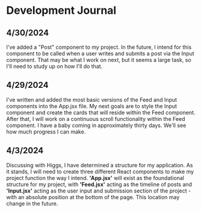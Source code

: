# Development Journal

## 4/30/2024

I've added a "Post" component to my project. In the future, I intend for this component to be called when a user writes and submits a post via the Input component. That may be what I work on next, but it seems a large task, so I'll need to study up on how I'll do that.

## 4/29/2024

I've written and added the most basic versions of the Feed and Input components into the App.jsx file. My next goals are to style the Input component and create the cards that will reside within the Feed component. After that, I will work on a continuous scroll functionality within the Feed component. I have a baby coming in approximately thirty days. We'll see how much progress I can make.

## 4/3/2024

Discussing with Higgs, I have determined a structure for my application. As it stands, I will need to create three different React components to make my project function the way I intend. **'App.jsx'** will exist as the foundational structure for my project, with **'Feed.jsx'** acting as the timeline of posts and **'Input.jsx'** acting as the user input and submission section of the project - with an absolute position at the bottom of the page. This location may change in the future.